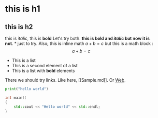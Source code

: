 # this is h1 
## this is h2 

this is *italic*, this is **bold** Let's try both. **this is bold and _italic_ but now it is not**. \* just to try. Also, this is inline math $a + b = c$ but this is a math block :
$$
a + b = c
$$

- This is a list 
- This is a second element of a list
- This is a list with __bold__ elements

There we should try links. Like here, [[Sample.md]]. Or [Web](https://www.youtube.com/watch?v=dQw4w9WgXcQ).

```python 
print("hello world")
```

```cpp 
int main()
{
    std::cout << "Hello world" << std::endl;
}
```

